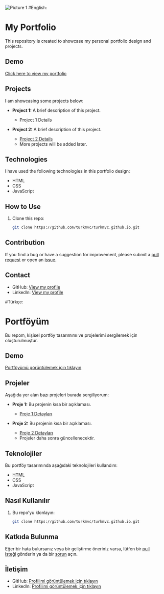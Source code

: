 ![Picture 1](screnes/1.PNG)
#English:
# My Portfolio

This repository is created to showcase my personal portfolio design and projects.

## Demo

[Click here to view my portfolio](https://turkmvc.github.io/)

## Projects

I am showcasing some projects below:

- **Project 1:** A brief description of this project.
  - [Project 1 Details](project1/)

- **Project 2:** A brief description of this project.
  - [Project 2 Details](project2/)
  - More projects will be added later.

## Technologies

I have used the following technologies in this portfolio design:
- HTML
- CSS
- JavaScript

## How to Use

1. Clone this repo:
   ```bash
   git clone https://github.com/turkmvc/turkmvc.github.io.git

## Contribution

If you find a bug or have a suggestion for improvement, please submit a [pull request](https://github.com/turkmvc/turkmvc.github.io/pulls) or open an [issue](https://github.com/turkmvc/turkmvc.github.io/issues).

## Contact

- GitHub: [View my profile](https://github.com/turkmvc)
- LinkedIn: [View my profile](https://www.linkedin.com/in/turkmvc/)

#Türkçe:
# Portföyüm

Bu repom, kişisel portföy tasarımımı ve projelerimi sergilemek için oluşturulmuştur. 

## Demo

[Portföyümü görüntülemek için tıklayın](https://turkmvc.github.io/)

## Projeler

Aşağıda yer alan bazı projeleri burada sergiliyorum:

- **Proje 1:** Bu projenin kısa bir açıklaması.
  - [Proje 1 Detayları](proje1/)

- **Proje 2:** Bu projenin kısa bir açıklaması.
  - [Proje 2 Detayları](proje2/)
  - Projeler daha sonra güncellenecektir.

## Teknolojiler

Bu portföy tasarımında aşağıdaki teknolojileri kullandım:
- HTML
- CSS
- JavaScript

## Nasıl Kullanılır

1. Bu repo'yu klonlayın:
   ```bash
   git clone https://github.com/turkmvc/turkmvc.github.io.git

## Katkıda Bulunma

Eğer bir hata bulursanız veya bir geliştirme öneriniz varsa, lütfen bir [pull isteği](https://github.com/turkmvc/turkmvc.github.io/pulls) gönderin ya da bir [sorun](https://github.com/turkmvc/turkmvc.github.io/issues) açın.

## İletişim

- GitHub: [Profilimi görüntülemek için tıklayın](https://github.com/turkmvc)
- LinkedIn: [Profilimi görüntülemek için tıklayın](https://www.linkedin.com/in/turkmvc/)

